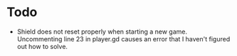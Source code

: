 # Todo
- Shield does not reset properly when starting a new game. Uncommenting line 23 in player.gd causes an error that I haven't figured out how to solve.
